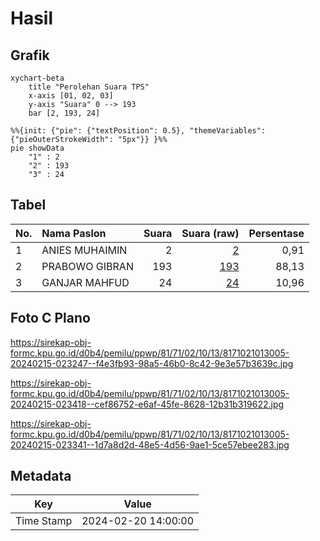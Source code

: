 # Hasil

## Grafik

```mermaid
xychart-beta
    title "Perolehan Suara TPS"
    x-axis [01, 02, 03]
    y-axis "Suara" 0 --> 193
    bar [2, 193, 24]
```

```mermaid
%%{init: {"pie": {"textPosition": 0.5}, "themeVariables": {"pieOuterStrokeWidth": "5px"}} }%%
pie showData
    "1" : 2
    "2" : 193
    "3" : 24
```

## Tabel

| No. | Nama Paslon    | Suara | Suara (raw) | Persentase |
|:--- |:-------------- | -----:| -----------:| ----------:|
| 1   | ANIES MUHAIMIN | 2     | [2][p-1]    | 0,91       |
| 2   | PRABOWO GIBRAN | 193   | [193][p-2]  | 88,13      |
| 3   | GANJAR MAHFUD  | 24    | [24][p-3]   | 10,96      |


[p-1]: https://github.com/gigit-pemilu/pemilu-2024-81-maluku/blob/main/pilpres/hitung-suara/sub/81-maluku/sub/71-kota-ambon/sub/02-sirimau/sub/1013-karang-panjang/sub/005-tps/sub/paslon-1.txt
[p-2]: https://github.com/gigit-pemilu/pemilu-2024-81-maluku/blob/main/pilpres/hitung-suara/sub/81-maluku/sub/71-kota-ambon/sub/02-sirimau/sub/1013-karang-panjang/sub/005-tps/sub/paslon-2.txt
[p-3]: https://github.com/gigit-pemilu/pemilu-2024-81-maluku/blob/main/pilpres/hitung-suara/sub/81-maluku/sub/71-kota-ambon/sub/02-sirimau/sub/1013-karang-panjang/sub/005-tps/sub/paslon-3.txt

## Foto C Plano

https://sirekap-obj-formc.kpu.go.id/d0b4/pemilu/ppwp/81/71/02/10/13/8171021013005-20240215-023247--f4e3fb93-98a5-46b0-8c42-9e3e57b3639c.jpg

https://sirekap-obj-formc.kpu.go.id/d0b4/pemilu/ppwp/81/71/02/10/13/8171021013005-20240215-023418--cef86752-e6af-45fe-8628-12b31b319622.jpg

https://sirekap-obj-formc.kpu.go.id/d0b4/pemilu/ppwp/81/71/02/10/13/8171021013005-20240215-023341--1d7a8d2d-48e5-4d56-9ae1-5ce57ebee283.jpg


## Metadata

| Key        | Value               |
| ---------- | ------------------- |
| Time Stamp | 2024-02-20 14:00:00 |




